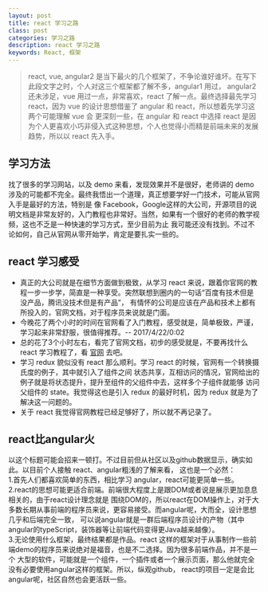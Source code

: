 ```yaml
---
layout: post
title: react 学习之路
class: post
categories: 学习之路
description: react 学习之路
keywords: React, 框架
---
```


> react, vue, angular2 是当下最火的几个框架了，不争论谁好谁坏。在写下此段文字之时，个人对这三个框架都了解不多，angular1 用过，
angular2 还未涉足，vue 用过一点，非常喜欢，react 了解一点。最终选择最先学习 react，因为 vue 的设计思想借鉴了 angular 和 react，所以想着先学习这两个可能理解 vue 会
更深刻一些，在 angular 和 react 中选择 react 是因为个人更喜欢小巧非侵入式这种思想，个人也觉得小而精是前端未来的发展趋势，所以以 react 先入手。

## 学习方法

找了很多的学习网站，以及 demo 来看，发现效果并不是很好，老师讲的 demo 涉及的可能都不完全。最终我悟出一个道理，真正想要学好一门技术，可能从官网入手是最好的方法，特别是
像 Facebook，Google这样的大公司，开源项目的说明文档是非常友好的，入门教程也非常好。当然，如果有一个很好的老师的教学视频，这也不乏是一种快速的学习方式，至少目前为止
我可能还没有找到。不过不论如何，自己从官网从零开始学，肯定是要扎实一些的。

## react 学习感受

* 真正的大公司就是在细节方面做到极致，从学习 react 来说，跟着你官网的教程一步一步学，简直是一种享受。突然联想到圈内的一句话“百度有技术但是没产品，腾讯没技术但是有产品”，
有情怀的公司是应该在产品和技术上都有所投入的，官网文档，对于程序员来说就是门面。
* 今晚花了两个小时的时间在官网看了入门教程，感受就是，简单极致，严谨，学习起来非常舒服，很值得推荐。-- 2017/4/22/0:02
* 总的花了3个小时左右，看完了官网文档，初步的感受就是，不要再找什么 react 学习教程了，看 [官网](https://facebook.github.io/react/docs/hello-world.html) 去吧。
* 学习 redux 貌似没有 react 那么顺利。学习 react 的时候，官网有一个转换摄氏度的例子，其中就引入了组件之间
状态共享，互相访问的情况，官网给出的例子就是将状态提升，提升至组件的父组件中去，这样多个子组件就能够
访问父组件的 state。我觉得这也是引入 redux 的最好时机，因为 redux 就是为了解决这一问题的。
* 关于 react 我觉得官网教程已经足够好了，所以就不再记录了。

## react比angular火
以这个标题可能会招来一顿打。不过目前但从社区以及github数据显示，确实如此。以目前个人接触 react、angular粗浅的了解来看，
这也是一个必然：  
1.首先人们都喜欢简单的东西，相比学习 angular，react可能更简单一些。  
2.react的思想可能更适合前端。前端很大程度上是跟DOM或者说是展示更加息息相关的，由于react设计理念就是
围绕DOM的，所以react在DOM操作上，对于大多数长期从事前端的程序员来说，更容易接受。而angular呢，大而全，设计思想几乎和后端完全一致，
可以说angular就是一群后端程序员设计的产物（其中angular的typeScript，装饰器等让前端代码变得更Java越来越像）。  
3.无论使用什么框架，最终结果都是作品。react 这样的框架对于从事制作一些前端demo的程序员来说绝对是福音，也是不二选择。因为很多前端作品，并不是一个
大型的软件，可能就是一个组件，一个插件或者一个展示页面，那么他就完全没有必要使用angular这样的框架。所以，纵观github，
react的项目一定是会比angular呢，社区自然也会更活跃一些。